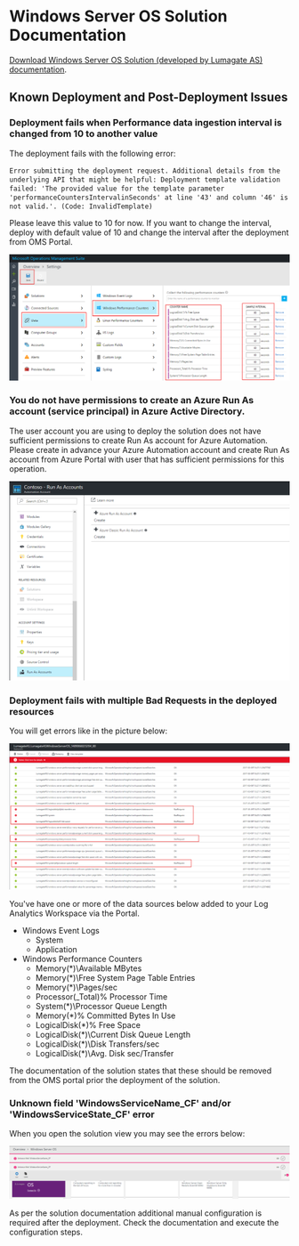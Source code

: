 # Windows Server OS Solution Documentation
[Download Windows Server OS Solution (developed by Lumagate AS) documentation](Windows_Server_OS_Solution_Documentation.docx?raw=true).

## Known Deployment and Post-Deployment Issues

### Deployment fails when Performance data ingestion interval is changed from 10 to another value

The deployment fails with the following error:

```
Error submitting the deployment request. Additional details from the underlying API that might be helpful: Deployment template validation failed: 'The provided value for the template parameter 'performanceCountersIntervalinSeconds' at line '43' and column '46' is not valid.'. (Code: InvalidTemplate)
```

Please leave this value to 10 for now. If you want to change the interval, deploy with default value of 10 and change the interval after the deployment from OMS Portal.

![](Changeinterval.png)


### You do not have permissions to create an Azure Run As account (service principal) in Azure Active Directory.

The user account you are using to deploy the solution does not have sufficient permissions to create Run As account for Azure Automation. Please create in advance your Azure Automation account and create Run As account from Azure Portal with user that has sufficient permissions for this operation.

![](automationrunasaccount.png)

### Deployment fails with multiple Bad Requests in the deployed resources

You will get errors like in the picture below:

![](BadRequests.png)

You've have one or more of the data sources below added to your Log Analytics Workspace via the Portal.

- Windows Event Logs
  - System
  - Application
- Windows Performance Counters
  - Memory(*)\Available MBytes
  - Memory(*)\Free System Page Table Entries
  - Memory(*)\Pages/sec
  - Processor(_Total)\% Processor Time
  - System(*)\Processor Queue Length
  - Memory(*)\% Committed Bytes In Use
  - LogicalDisk(*)\% Free Space
  - LogicalDisk(*)\Current Disk Queue Length
  - LogicalDisk(*)\Disk Transfers/sec
  - LogicalDisk(*)\Avg. Disk sec/Transfer

The documentation of the solution states that these should be removed from the OMS portal prior the deployment of the solution.


### Unknown field 'WindowsServiceName_CF' and/or 'WindowsServiceState_CF' error

When you open the solution view you may see the errors below:

![](customfieldserrors.png)

As per the solution documentation additional manual configuration is required after the deployment. Check the documentation and execute the configuration steps.